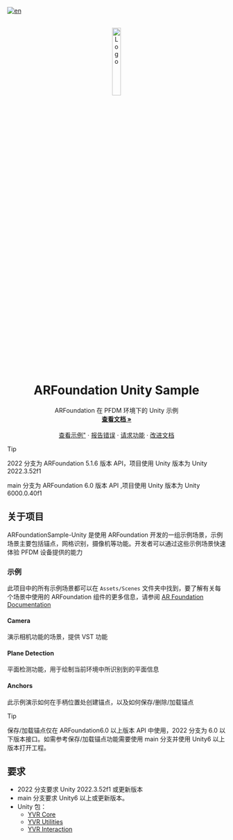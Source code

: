 [![en](https://img.shields.io/badge/lang-en-red.svg)](./README.md)

<br />
<div align="center">
    <a href="{{PROJECT_REPO_URL}}">
        <img src="https://www.pfdm.cn/en/static/img/logo.2b1b07e.png" alt="Logo" width="20%">
    </a>
    <h1 align="center">ARFoundation Unity Sample</h1>
    <p align="center">
        ARFoundation 在 PFDM 环境下的 Unity 示例
        <br />
        <a href="https://github.com/PlayForDreamDevelopers/ARFoundationSample-Unity/blob/main/README.zh.md"><strong>查看文档 »</strong></a>
        <br />
        <br />
        <a href="https://github.com/PlayForDreamDevelopers/ARFoundationSample-Unity#示例">查看示例"</a>
        &middot;
        <a href="https://github.com/PlayForDreamDevelopers/ARFoundationSample-Unity/issues/new?template=bug_report.yml">报告错误</a>
        &middot;
        <a href="https://github.com/PlayForDreamDevelopers/ARFoundationSample-Unity/issues/new?template=feature_request.yml">请求功能</a>
        &middot;
        <a href="https://github.com/PlayForDreamDevelopers/ARFoundationSample-Unity/issues/new?template=documentation_update.yml">改进文档</a>
    </p>

</div>

> [!tip]
>
> 2022 分支为 ARFoundation 5.1.6 版本 API，项目使用 Unity 版本为 Unity 2022.3.52f1
> 
> main 分支为 ARFoundation 6.0 版本 API ,项目使用 Unity 版本为 Unity 6000.0.40f1

## 关于项目

ARFoundationSample-Unity 是使用 ARFoundation 开发的一组示例场景，示例场景主要包括锚点，网格识别，摄像机等功能。开发者可以通过这些示例场景快速体验 PFDM 设备提供的能力

### 示例

此项目中的所有示例场景都可以在 `Assets/Scenes` 文件夹中找到，要了解有关每个场景中使用的 ARFoundation 组件的更多信息，请参阅 [AR Foundation Documentation](https://docs.unity3d.com/Packages/com.unity.xr.arfoundation@6.1/manual/index.html)

#### Camera

演示相机功能的场景，提供 VST 功能

#### Plane Detection

平面检测功能，用于绘制当前环境中所识别到的平面信息

#### Anchors

此示例演示如何在手柄位置处创建锚点，以及如何保存/删除/加载锚点
> [!tip]
>
> 保存/加载锚点仅在 ARFoundation6.0 以上版本 API 中使用，2022 分支为 6.0 以下版本接口。如需参考保存/加载锚点功能需要使用 main 分支并使用 Unity6 以上版本打开工程。

## 要求


- 2022 分支要求 Unity 2022.3.52f1 或更新版本
- main 分支要求 Unity6 以上或更新版本。
- Unity 包：
  -  [YVR Core](https://github.com/PlayForDreamDevelopers/com.yvr.core-mirror)
    -   [YVR Utilities](https://github.com/PlayForDreamDevelopers/com.yvr.Utilities-mirror)
    -   [YVR Interaction](https://github.com/PlayForDreamDevelopers/com.yvr.interaction-mirror)

